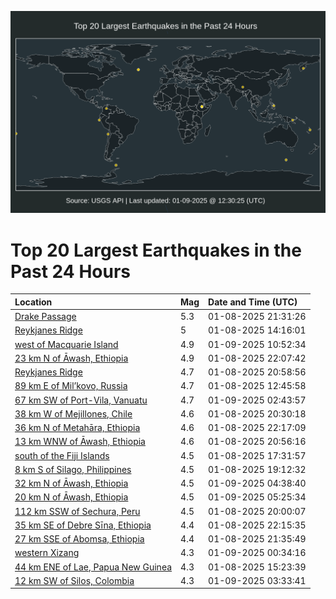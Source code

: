 ![Map](./map.png)

# Top 20 Largest Earthquakes in the Past 24 Hours

| Location | Mag | Date and Time (UTC) |
|:---|:---|:---|
| [Drake Passage](https://earthquake.usgs.gov/earthquakes/eventpage/us6000piqu) | 5.3 | 01-08-2025 21:31:26 |
| [Reykjanes Ridge](https://earthquake.usgs.gov/earthquakes/eventpage/us6000piks) | 5 | 01-08-2025 14:16:01 |
| [west of Macquarie Island](https://earthquake.usgs.gov/earthquakes/eventpage/us6000piv5) | 4.9 | 01-09-2025 10:52:34 |
| [23 km N of Āwash, Ethiopia](https://earthquake.usgs.gov/earthquakes/eventpage/us6000pir6) | 4.9 | 01-08-2025 22:07:42 |
| [Reykjanes Ridge](https://earthquake.usgs.gov/earthquakes/eventpage/us6000piqq) | 4.7 | 01-08-2025 20:58:56 |
| [89 km E of Mil’kovo, Russia](https://earthquake.usgs.gov/earthquakes/eventpage/us6000pikk) | 4.7 | 01-08-2025 12:45:58 |
| [67 km SW of Port-Vila, Vanuatu](https://earthquake.usgs.gov/earthquakes/eventpage/us6000pisp) | 4.7 | 01-09-2025 02:43:57 |
| [38 km W of Mejillones, Chile](https://earthquake.usgs.gov/earthquakes/eventpage/us6000piqd) | 4.6 | 01-08-2025 20:30:18 |
| [36 km N of Metahāra, Ethiopia](https://earthquake.usgs.gov/earthquakes/eventpage/us6000pir9) | 4.6 | 01-08-2025 22:17:09 |
| [13 km WNW of Āwash, Ethiopia](https://earthquake.usgs.gov/earthquakes/eventpage/us6000piql) | 4.6 | 01-08-2025 20:56:16 |
| [south of the Fiji Islands](https://earthquake.usgs.gov/earthquakes/eventpage/us6000pinr) | 4.5 | 01-08-2025 17:31:57 |
| [8 km S of Silago, Philippines](https://earthquake.usgs.gov/earthquakes/eventpage/us6000pipw) | 4.5 | 01-08-2025 19:12:32 |
| [32 km N of Āwash, Ethiopia](https://earthquake.usgs.gov/earthquakes/eventpage/us6000pit5) | 4.5 | 01-09-2025 04:38:40 |
| [20 km N of Āwash, Ethiopia](https://earthquake.usgs.gov/earthquakes/eventpage/us6000piuk) | 4.5 | 01-09-2025 05:25:34 |
| [112 km SSW of Sechura, Peru](https://earthquake.usgs.gov/earthquakes/eventpage/us6000piq7) | 4.5 | 01-08-2025 20:00:07 |
| [35 km SE of Debre Sīna, Ethiopia](https://earthquake.usgs.gov/earthquakes/eventpage/us6000pirb) | 4.4 | 01-08-2025 22:15:35 |
| [27 km SSE of Abomsa, Ethiopia](https://earthquake.usgs.gov/earthquakes/eventpage/us6000piqw) | 4.4 | 01-08-2025 21:35:49 |
| [western Xizang](https://earthquake.usgs.gov/earthquakes/eventpage/us6000pis4) | 4.3 | 01-09-2025 00:34:16 |
| [44 km ENE of Lae, Papua New Guinea](https://earthquake.usgs.gov/earthquakes/eventpage/us6000pil3) | 4.3 | 01-08-2025 15:23:39 |
| [12 km SW of Silos, Colombia](https://earthquake.usgs.gov/earthquakes/eventpage/us6000pisv) | 4.3 | 01-09-2025 03:33:41 |
